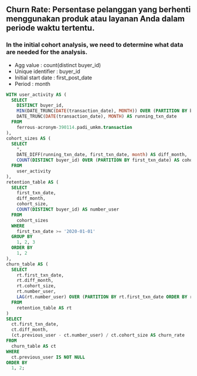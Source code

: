 ## Churn Rate: Persentase pelanggan yang berhenti menggunakan produk atau layanan Anda dalam periode waktu tertentu.

### In the initial cohort analysis, we need to determine what data are needed for the analysis.
- Agg value : count(distinct buyer_id)
- Unique identifier : buyer_id
- Initial start date : first_post_date
- Period : month

```sql
WITH user_activity AS (
  SELECT
    DISTINCT buyer_id,
    MIN(DATE_TRUNC(DATE(transaction_date), MONTH)) OVER (PARTITION BY buyer_id) AS first_txn_date,
    DATE_TRUNC(DATE(transaction_date), MONTH) AS running_txn_date
  FROM
    ferrous-acronym-390114.padi_umkm.transaction
),
cohort_sizes AS (
  SELECT
    *,
    DATE_DIFF(running_txn_date, first_txn_date, month) AS diff_month,
    COUNT(DISTINCT buyer_id) OVER (PARTITION BY first_txn_date) AS cohort_size
  FROM
    user_activity
),
retention_table AS (
  SELECT
    first_txn_date,
    diff_month,
    cohort_size,
    COUNT(DISTINCT buyer_id) AS number_user
  FROM
    cohort_sizes
  WHERE
    first_txn_date >= '2020-01-01'
  GROUP BY
    1, 2, 3
  ORDER BY
    1, 2
),
churn_table AS (
  SELECT
    rt.first_txn_date,
    rt.diff_month,
    rt.cohort_size,
    rt.number_user,
    LAG(rt.number_user) OVER (PARTITION BY rt.first_txn_date ORDER BY rt.diff_month) AS previous_user
  FROM
    retention_table AS rt
)
SELECT
  ct.first_txn_date,
  ct.diff_month,
  (ct.previous_user - ct.number_user) / ct.cohort_size AS churn_rate
FROM
  churn_table AS ct
WHERE
  ct.previous_user IS NOT NULL
ORDER BY
  1, 2;
```
